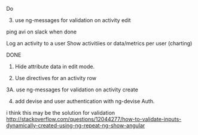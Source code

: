 
Do

3. use ng-messages for validation on activity edit

ping avi on slack when done

Log an activity to a user
Show activitiies or data/metrics per user (charting)

DONE

1. Hide attribute data in edit mode.

2. Use directives for an activity row


3A. use ng-messages for validation on activity create

4. add devise and user authentication with ng-devise Auth.


i think this may be the solution for validation http://stackoverflow.com/questions/12044277/how-to-validate-inputs-dynamically-created-using-ng-repeat-ng-show-angular